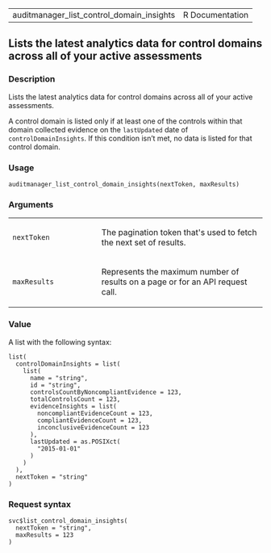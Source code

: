 <table style="width: 100%;">
<tbody>
<tr class="odd">
<td>auditmanager_list_control_domain_insights</td>
<td style="text-align: right;">R Documentation</td>
</tr>
</tbody>
</table>

## Lists the latest analytics data for control domains across all of your active assessments

### Description

Lists the latest analytics data for control domains across all of your
active assessments.

A control domain is listed only if at least one of the controls within
that domain collected evidence on the `lastUpdated` date of
`controlDomainInsights`. If this condition isn’t met, no data is listed
for that control domain.

### Usage

    auditmanager_list_control_domain_insights(nextToken, maxResults)

### Arguments

<table>
<colgroup>
<col style="width: 35%" />
<col style="width: 65%" />
</colgroup>
<tbody>
<tr class="odd">
<td><code
id="auditmanager_list_control_domain_insights_:_nextToken">nextToken</code></td>
<td><p>The pagination token that's used to fetch the next set of
results.</p></td>
</tr>
<tr class="even">
<td><code
id="auditmanager_list_control_domain_insights_:_maxResults">maxResults</code></td>
<td><p>Represents the maximum number of results on a page or for an API
request call.</p></td>
</tr>
</tbody>
</table>

### Value

A list with the following syntax:

    list(
      controlDomainInsights = list(
        list(
          name = "string",
          id = "string",
          controlsCountByNoncompliantEvidence = 123,
          totalControlsCount = 123,
          evidenceInsights = list(
            noncompliantEvidenceCount = 123,
            compliantEvidenceCount = 123,
            inconclusiveEvidenceCount = 123
          ),
          lastUpdated = as.POSIXct(
            "2015-01-01"
          )
        )
      ),
      nextToken = "string"
    )

### Request syntax

    svc$list_control_domain_insights(
      nextToken = "string",
      maxResults = 123
    )
